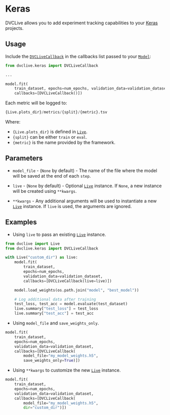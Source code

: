 # Keras

DVCLive allows you to add experiment tracking capabilities to your
[Keras](https://keras.io/) projects.

## Usage

Include the
[`DVCLiveCallback`](https://github.com/iterative/dvclive/blob/main/src/dvclive/keras.py)
in the callbacks list passed to your
[`Model`](https://keras.io/api/models/model/):

```python
from dvclive.keras import DVCLiveCallback

...

model.fit(
    train_dataset, epochs=num_epochs, validation_data=validation_dataset,
    callbacks=[DVCLiveCallback()])
```

Each metric will be logged to:

```py
{Live.plots_dir}/metrics/{split}/{metric}.tsv
```

Where:

- `{Live.plots_dir}` is defined in [`Live`].
- `{split}` can be either `train` or `eval`.
- `{metric}` is the name provided by the framework.

## Parameters

- `model_file` - (`None` by default) - The name of the file where the model will
  be saved at the end of each `step`.

- `live` - (`None` by default) - Optional [`Live`] instance. If `None`, a new
  instance will be created using `**kwargs`.

- `**kwargs` - Any additional arguments will be used to instantiate a new
  [`Live`] instance. If `live` is used, the arguments are ignored.

## Examples

- Using `live` to pass an existing [`Live`] instance.

```python
from dvclive import Live
from dvclive.keras import DVCLiveCallback

with Live("custom_dir") as live:
    model.fit(
        train_dataset,
        epochs=num_epochs,
        validation_data=validation_dataset,
        callbacks=[DVCLiveCallback(live=live)])

    model.load_weights(os.path.join("model", "best_model"))

    # Log additional data after training
    test_loss, test_acc = model.evaluate(test_dataset)
    live.summary["test_loss"] = test_loss
    live.summary["test_acc"] = test_acc
```

- Using `model_file` and `save_weights_only`.

```python
model.fit(
    train_dataset,
    epochs=num_epochs,
    validation_data=validation_dataset,
    callbacks=[DVCLiveCallback(
        model_file="my_model_weights.h5",
        save_weights_only=True)])
```

- Using `**kwargs` to customize the new [`Live`] instance.

```python
model.fit(
    train_dataset,
    epochs=num_epochs,
    validation_data=validation_dataset,
    callbacks=[DVCLiveCallback(
        model_file="my_model_weights.h5",
        dir="custom_dir")])
```

[`live`]: /doc/dvclive/live
